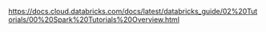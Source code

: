 https://docs.cloud.databricks.com/docs/latest/databricks_guide/02%20Tutorials/00%20Spark%20Tutorials%20Overview.html